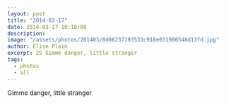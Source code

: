 ```yaml
---
layout: post
title: "2014-03-17"
date: 2014-03-17 10:18:08
description: 
image: "/assets/photos/201403/8d06237193533c918e031006548d13fd.jpg"
author: Elise Plain
excerpt: 25 Gimme danger, little stranger
tags: 
  - photos
  - all
---
```


Gimme danger, little stranger
<p></p>
